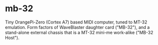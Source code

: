 # mb-32
Tiny OrangePi-Zero (Cortex A7) based MIDI computer, tuned to MT-32 emulation.  Form factors of WaveBlaster daughter card ("MB-32"), and a stand-alone external chassis that is a MT-32 mini-me work-alike ("MB-32 Host").
